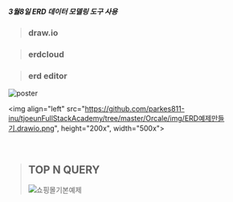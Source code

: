 <h5>3월8일 ERD 데이터 모델링 도구 사용</h5>

> <h3>draw.io</h3>

> <h3>erdcloud</h3>

> <h3>erd editor</h3>

![poster](./ERD예제만들기.drawio.png)
<!-- ![TESTSS]("https://github.com/parkes811-inu/tjoeunFullStackAcademy/tree/master/Orcale/img/ERD예제만들기.drawio.png")-->
<img align="left" src="https://github.com/parkes811-inu/tjoeunFullStackAcademy/tree/master/Orcale/img/ERD예제만들기.drawio.png", height="200x", width="500x">


</br>

> **<h2>TOP N QUERY</h2>**
![쇼핑몰기본예제](https://github.com/parkes811-inu/tjoeunFullStackAcademy/assets/75926505/814409c3-d5e6-455b-8292-3a43b6a0b1f9)

</br> 

